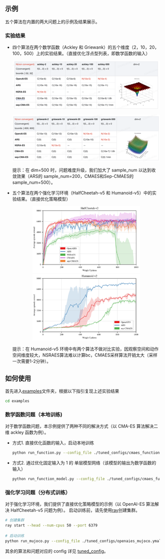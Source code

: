 
## 示例
五个算法在内置的两大问题上的示例及结果展示。
### 实验结果
+ 四个算法在两个数学函数（Ackley 和 Griewank）的五个维度（2，10，20，100，500）上的实验结果。（直接优化浮点型列表，即数学函数的输入）

    <p align="center">
    <img src=".results/ackley_results.png" alt="ackley_results">
    </p>
    <p align="center">
    <img src=".results/griewank_results.png" alt="griewank_results">
    </p>       

    提示：在 dim=500 时，问题难度升级，我们加大了 sample_num 以达到收敛效果（ARS的 sample_num=200，CMAES和Sep-CMAES的 sample_num=500）。  
 
+ 五个算法在两个强化学习环境（HalfCheetah-v5 和 Humanoid-v5）中的实验结果。（直接优化策略模型）

    <p align="center">
    <img src=".results/HalfCheetah-v2.png" width="350" alt="HalfCheetah-v5"/><img src=".results/Humanoid-v2.png" width="350" alt="Humanoid-v5"/>
    </p>
 
    提示：在 Humanoid-v5 环境中有两个算法不做对比实验，因观察空间和动作空间维度较大，NSRAES算法难以计算bc，CMAES采样算法开销太大（采样一次需要1-2分钟）。


## 如何使用
首先进入[examples](../examples)文件夹，根据以下指引复现上述实验结果   
```bash
cd examples
```

### 数学函数问题（本地训练)
对于数学函数问题，本示例提供了两种不同的解决方式（以 CMA-ES 算法解决二维 ackley 函数为例）。
- 方式1. 直接优化函数的输入，启动本地训练
    ```bash
    python run_function.py --config_file ./tuned_configs/cmaes_function.ymal
    ```
- 方式2. 通过优化固定输入为 1 的 单层模型网络（该模型的输出为数学函数的输入）
    ```bash
    python run_function_model.py --config_file ./tuned_configs/cmaes_function_model.ymal
    ```

### 强化学习问题（分布式训练）
对于强化学习环境，我们提供了直接优化策略模型的示例（以 OpenAI-ES 算法解决 HalfCheetah-v5 问题为例）。
启动训练前，请先使用[ray](https://parl.readthedocs.io/en/latest/parallel_training/setup.html)创建集群。

```bash
# 创建集群
ray start --head --num-cpus 50 --port 6379

# 启动训练
python run_mujoco.py --config_file ./tuned_configs/openaies_mujoco.ymal
```
其余的算法和问题对应的 config 详见 [tuned_config](./tuned_configs)。

